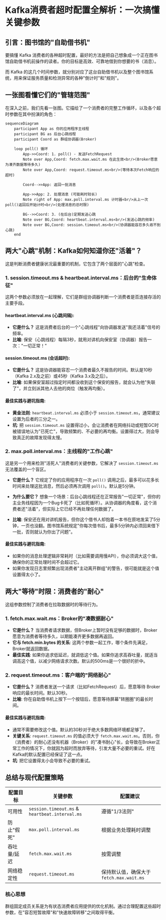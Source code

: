 # Kafka消费者超时配置全解析：一次搞懂关键参数

## 引言：图书馆的"自助借书机"

要搞懂 Kafka 消费者的各种超时配置，最好的方法是把自己想象成一个正在图书馆自助借书机前操作的读者。你的目标是高效、可靠地借到你想要的书（消息）。

而 Kafka 的这几个时间参数，就分别对应了这台自助借书机以及整个图书馆系统，用来保证服务质量和检测异常的各种"倒计时"和"规则"。

## 一张图看懂它们的"管辖范围"

在深入之前，我们先看一张图。它描绘了一个消费者的完整工作循环，以及各个超时参数在其中扮演的角色：

```mermaid
sequenceDiagram
    participant App as 你的应用程序主线程
    participant BG as 后台心跳线程
    participant Coord as 群组协调器(Broker)

    loop poll() 循环
        App->>Coord: 1. poll() - 发送FetchRequest
        Note over App,Coord: fetch.max.wait.ms 在此生效<br/>(Broker愿意为凑齐数据等待多久)
        Note over App,Coord: request.timeout.ms<br/>(等待本次Fetch响应的超时)

        Coord-->>App: 返回一批消息
        
        App->>App: 2. 处理消息 (可能耗时较长)
        Note right of App: max.poll.interval.ms 计时器<br/>从上一次poll()返回后开始计时<br/>(处理消息的总时限)

        BG-->>Coord: 3. (在后台)定期发送心跳
        Note over BG,Coord: heartbeat.interval.ms<br/>(发送心跳的频率)
        Note over BG,Coord: session.timeout.ms<br/>(协调器能容忍多久收不到心跳)
    end
```

## 两大"心跳"机制：Kafka如何知道你还"活着"？

这是判断消费者健康状况最重要的机制，它包含了两个层面的"心跳"检查。

### 1. session.timeout.ms & heartbeat.interval.ms：后台的"生命体征"

这两个参数必须放在一起理解，它们是群组协调器判断一个消费者是否连接存活的主要手段。

#### heartbeat.interval.ms (心跳间隔):
- **它是什么？** 这是消费者后台的一个"心跳线程"向协调器发送"我还活着"信号的频率。
- **比喻**: 保安（心跳线程）每隔3秒，就用对讲机向保安室（协调器）报告一次："一切正常！"

#### session.timeout.ms (会话超时):
- **它是什么？** 这是协调器能容忍一个消费者最久不报告的时间。默认是10秒（Kafka 2.x及之前）或45秒（Kafka 3.x及之后）。
- **比喻**: 如果保安室超过指定时间都没收到这个保安的报告，就会认为他"失联了"，并立刻派其他人去他的岗位（触发再均衡）。

#### 最佳实践与避坑指南:
- **黄金法则**: `heartbeat.interval.ms` 必须小于 `session.timeout.ms`，通常建议设置为后者的三分之一。
- **坑**: 把 `session.timeout.ms` 设置得过小，会让消费者在网络抖动或短暂GC时被错误地认为"已死亡"，导致频繁的、不必要的再均衡。设置得过大，则会导致真正的故障发现得太慢。

### 2. max.poll.interval.ms：主线程的"工作心跳"

这是另一个用来检测"活死人"消费者的关键参数，它解决了 `session.timeout.ms` 无法覆盖的一个盲区。

- **它是什么？** 它规定了你的应用程序在一次 `poll()` 调用之后，最多可以花多长时间来处理这批消息，然后必须再次调用 `poll()`。默认是5分钟。

- **为什么要它？** 想象一个场景：后台心跳线程还在正常报告"一切正常"，但你的主业务线程因为一个Bug卡死了（比如死循环）。从协调器的角度看，这个消费者还"活着"，但实际上它已经不再处理任何数据了。

- **比喻**: 保安还在用对讲机报告，但你这个借书人却抱着一本书在原地发呆了5分钟，一页也没翻。图书馆系统规定"你每次借书后，最多5分钟内必须回来借下一批，否则就认为你出了问题"。

#### 最佳实践与避坑指南:
- 如果你的消息处理逻辑非常耗时（比如需要调用慢API），你必须调大这个值，确保你的正常处理时间不会超过它。
- 如果你发现日志里频繁出现消费者"主动离开群组"的警告，很可能就是这个值设置得太小了。

## 两大"等待"时限：消费者的"耐心"

这组参数控制了消费者在拉取数据时的等待行为。

### 1. fetch.max.wait.ms：Broker的"凑数据耐心"

- **它是什么？** 当消费者请求数据，但Broker上暂时没有足够的数据时，Broker愿意为消费者等待多久，以期能凑齐更多数据再返回。
- **它与 fetch.min.bytes 的关系**: 这两个参数一起工作，哪个条件先满足，Broker就返回数据。
- **最佳实践**: 如果你追求低延迟，就调低这个值。如果你追求高吞吐量，就适当调高这个值，以减少网络请求次数。默认的500ms是一个很好的折中。

### 2. request.timeout.ms：客户端的"网络耐心"

- **它是什么？** 消费者发送一个请求（比如FetchRequest）后，愿意等待 Broker 响应的最长时间。默认30秒。
- **比喻**: 你在自助借书机上按下一个按钮后，愿意等待屏幕"转圈圈"的最长时间。

#### 最佳实践与避坑指南:
- 通常不需要修改这个值。默认的30秒对于绝大多数网络环境都足够了。
- **关键关系**: `request.timeout.ms` 的值必须大于 `fetch.max.wait.ms`。否则，你（消费者）的耐心还没有机器（Broker）的"凑书耐心"长，会导致在Broker正常工作的情况下，你就因为超时而放弃等待，引发大量不必要的重试。好在Kafka的默认配置已经保证了这一点。
- **坑**: 把它设置得太小会导致不必要的重试。

## 总结与现代配置策略

| 配置目标 | 关键参数 | 配置建议 |
|---------|----------|----------|
| 可用性 | `session.timeout.ms` & `heartbeat.interval.ms` | 遵循"1/3法则" |
| 防止"假死" | `max.poll.interval.ms` | 根据业务处理耗时调整 |
| 吞吐量/延迟 | `fetch.max.wait.ms` | 按需调整 |
| 网络稳定性 | `request.timeout.ms` | 保持默认值，确保大于`fetch.max.wait.ms` |

### 核心思想
群组固定成员关系是为有状态消费者应用提供的优化机制。通过合理配置这些超时参数，在"容忍短暂故障"和"快速故障转移"之间取得平衡。
